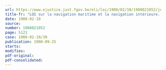 ```yaml
---
url: https://www.ejustice.just.fgov.be/eli/loi/1908/02/10/1908021052/justel
title-fr: "LOI sur la navigation maritime et la navigation intérieure. (Modification du CODE DE COMMERCE - LIVRE II)"
date: 1908-02-10
source:
number: 1908021052
page: 5121
case: 1908-02-10/30
publication: 1908-09-25
starts:
modifies:
pdf-original:
pdf-consolidated:
---
```


